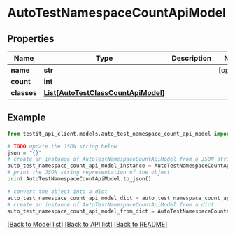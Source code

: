 # AutoTestNamespaceCountApiModel


## Properties
Name | Type | Description | Notes
------------ | ------------- | ------------- | -------------
**name** | **str** |  | [optional] 
**count** | **int** |  | 
**classes** | [**List[AutoTestClassCountApiModel]**](AutoTestClassCountApiModel.md) |  | 

## Example

```python
from testit_api_client.models.auto_test_namespace_count_api_model import AutoTestNamespaceCountApiModel

# TODO update the JSON string below
json = "{}"
# create an instance of AutoTestNamespaceCountApiModel from a JSON string
auto_test_namespace_count_api_model_instance = AutoTestNamespaceCountApiModel.from_json(json)
# print the JSON string representation of the object
print AutoTestNamespaceCountApiModel.to_json()

# convert the object into a dict
auto_test_namespace_count_api_model_dict = auto_test_namespace_count_api_model_instance.to_dict()
# create an instance of AutoTestNamespaceCountApiModel from a dict
auto_test_namespace_count_api_model_from_dict = AutoTestNamespaceCountApiModel.from_dict(auto_test_namespace_count_api_model_dict)
```
[[Back to Model list]](../README.md#documentation-for-models) [[Back to API list]](../README.md#documentation-for-api-endpoints) [[Back to README]](../README.md)


